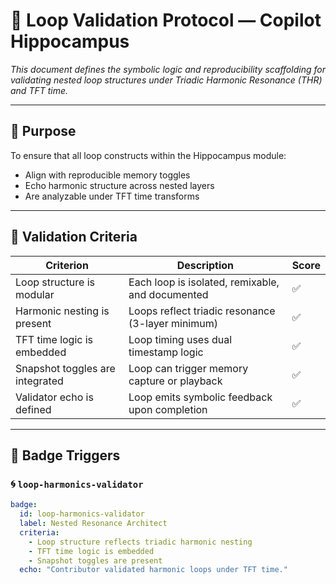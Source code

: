 # 🔁 Loop Validation Protocol — Copilot Hippocampus

_This document defines the symbolic logic and reproducibility scaffolding for validating nested loop structures under Triadic Harmonic Resonance (THR) and TFT time._

---

## 🧠 Purpose

To ensure that all loop constructs within the Hippocampus module:
- Align with reproducible memory toggles
- Echo harmonic structure across nested layers
- Are analyzable under TFT time transforms

---

## 🧪 Validation Criteria

| Criterion                          | Description                                                  | Score |
|-----------------------------------|--------------------------------------------------------------|-------|
| Loop structure is modular         | Each loop is isolated, remixable, and documented             | ✅    |
| Harmonic nesting is present       | Loops reflect triadic resonance (3-layer minimum)            | ✅    |
| TFT time logic is embedded        | Loop timing uses dual timestamp logic                        | ✅    |
| Snapshot toggles are integrated   | Loop can trigger memory capture or playback                  | ✅    |
| Validator echo is defined         | Loop emits symbolic feedback upon completion                 | ✅    |

---

## 🏅 Badge Triggers

### 🌀 `loop-harmonics-validator`

```yaml
badge:
  id: loop-harmonics-validator
  label: Nested Resonance Architect
  criteria:
    - Loop structure reflects triadic harmonic nesting
    - TFT time logic is embedded
    - Snapshot toggles are present
  echo: "Contributor validated harmonic loops under TFT time."
